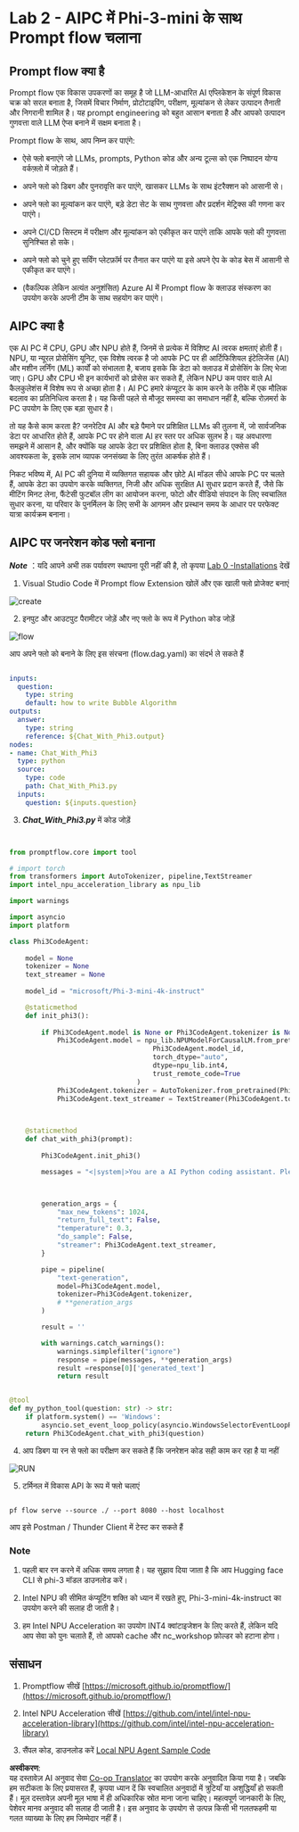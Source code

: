 <!--
CO_OP_TRANSLATOR_METADATA:
{
  "original_hash": "bc29f7fe7fc16bed6932733eac8c81b8",
  "translation_date": "2025-07-17T03:56:11+00:00",
  "source_file": "md/02.Application/02.Code/Phi3/VSCodeExt/HOL/AIPC/02.PromptflowWithNPU.md",
  "language_code": "hi"
}
-->
# **Lab 2 - AIPC में Phi-3-mini के साथ Prompt flow चलाना**

## **Prompt flow क्या है**

Prompt flow एक विकास उपकरणों का समूह है जो LLM-आधारित AI एप्लिकेशन के संपूर्ण विकास चक्र को सरल बनाता है, जिसमें विचार निर्माण, प्रोटोटाइपिंग, परीक्षण, मूल्यांकन से लेकर उत्पादन तैनाती और निगरानी शामिल है। यह prompt engineering को बहुत आसान बनाता है और आपको उत्पादन गुणवत्ता वाले LLM ऐप्स बनाने में सक्षम बनाता है।

Prompt flow के साथ, आप निम्न कर पाएंगे:

- ऐसे फ्लो बनाएंगे जो LLMs, prompts, Python कोड और अन्य टूल्स को एक निष्पादन योग्य वर्कफ़्लो में जोड़ते हैं।

- अपने फ्लो को डिबग और पुनरावृत्ति कर पाएंगे, खासकर LLMs के साथ इंटरैक्शन को आसानी से।

- अपने फ्लो का मूल्यांकन कर पाएंगे, बड़े डेटा सेट के साथ गुणवत्ता और प्रदर्शन मेट्रिक्स की गणना कर पाएंगे।

- अपने CI/CD सिस्टम में परीक्षण और मूल्यांकन को एकीकृत कर पाएंगे ताकि आपके फ्लो की गुणवत्ता सुनिश्चित हो सके।

- अपने फ्लो को चुने हुए सर्विंग प्लेटफ़ॉर्म पर तैनात कर पाएंगे या इसे अपने ऐप के कोड बेस में आसानी से एकीकृत कर पाएंगे।

- (वैकल्पिक लेकिन अत्यंत अनुशंसित) Azure AI में Prompt flow के क्लाउड संस्करण का उपयोग करके अपनी टीम के साथ सहयोग कर पाएंगे।

## **AIPC क्या है**

एक AI PC में CPU, GPU और NPU होते हैं, जिनमें से प्रत्येक में विशिष्ट AI त्वरक क्षमताएं होती हैं। NPU, या न्यूरल प्रोसेसिंग यूनिट, एक विशेष त्वरक है जो आपके PC पर ही आर्टिफिशियल इंटेलिजेंस (AI) और मशीन लर्निंग (ML) कार्यों को संभालता है, बजाय इसके कि डेटा को क्लाउड में प्रोसेसिंग के लिए भेजा जाए। GPU और CPU भी इन कार्यभारों को प्रोसेस कर सकते हैं, लेकिन NPU कम पावर वाले AI कैलकुलेशंस में विशेष रूप से अच्छा होता है। AI PC हमारे कंप्यूटर के काम करने के तरीके में एक मौलिक बदलाव का प्रतिनिधित्व करता है। यह किसी पहले से मौजूद समस्या का समाधान नहीं है, बल्कि रोज़मर्रा के PC उपयोग के लिए एक बड़ा सुधार है।

तो यह कैसे काम करता है? जनरेटिव AI और बड़े पैमाने पर प्रशिक्षित LLMs की तुलना में, जो सार्वजनिक डेटा पर आधारित होते हैं, आपके PC पर होने वाला AI हर स्तर पर अधिक सुलभ है। यह अवधारणा समझने में आसान है, और क्योंकि यह आपके डेटा पर प्रशिक्षित होता है, बिना क्लाउड एक्सेस की आवश्यकता के, इसके लाभ व्यापक जनसंख्या के लिए तुरंत आकर्षक होते हैं।

निकट भविष्य में, AI PC की दुनिया में व्यक्तिगत सहायक और छोटे AI मॉडल सीधे आपके PC पर चलते हैं, आपके डेटा का उपयोग करके व्यक्तिगत, निजी और अधिक सुरक्षित AI सुधार प्रदान करते हैं, जैसे कि मीटिंग मिनट लेना, फैंटेसी फुटबॉल लीग का आयोजन करना, फोटो और वीडियो संपादन के लिए स्वचालित सुधार करना, या परिवार के पुनर्मिलन के लिए सभी के आगमन और प्रस्थान समय के आधार पर परफेक्ट यात्रा कार्यक्रम बनाना।

## **AIPC पर जनरेशन कोड फ्लो बनाना**

***Note*** ：यदि आपने अभी तक पर्यावरण स्थापना पूरी नहीं की है, तो कृपया [Lab 0 -Installations](./01.Installations.md) देखें

1. Visual Studio Code में Prompt flow Extension खोलें और एक खाली फ्लो प्रोजेक्ट बनाएं

![create](../../../../../../../../../translated_images/pf_create.bde888dc83502eba082a058175bbf1eee6791219795393a386b06fd3043ec54d.hi.png)

2. इनपुट और आउटपुट पैरामीटर जोड़ें और नए फ्लो के रूप में Python कोड जोड़ें

![flow](../../../../../../../../../translated_images/pf_flow.520824c0969f2a94f17e947f86bdc4b4c6c88a2efa394fe3bcfb58c0dbc578a7.hi.png)

आप अपने फ्लो को बनाने के लिए इस संरचना (flow.dag.yaml) का संदर्भ ले सकते हैं

```yaml

inputs:
  question:
    type: string
    default: how to write Bubble Algorithm
outputs:
  answer:
    type: string
    reference: ${Chat_With_Phi3.output}
nodes:
- name: Chat_With_Phi3
  type: python
  source:
    type: code
    path: Chat_With_Phi3.py
  inputs:
    question: ${inputs.question}


```

3. ***Chat_With_Phi3.py*** में कोड जोड़ें

```python


from promptflow.core import tool

# import torch
from transformers import AutoTokenizer, pipeline,TextStreamer
import intel_npu_acceleration_library as npu_lib

import warnings

import asyncio
import platform

class Phi3CodeAgent:
    
    model = None
    tokenizer = None
    text_streamer = None
    
    model_id = "microsoft/Phi-3-mini-4k-instruct"

    @staticmethod
    def init_phi3():
        
        if Phi3CodeAgent.model is None or Phi3CodeAgent.tokenizer is None or Phi3CodeAgent.text_streamer is None:
            Phi3CodeAgent.model = npu_lib.NPUModelForCausalLM.from_pretrained(
                                    Phi3CodeAgent.model_id,
                                    torch_dtype="auto",
                                    dtype=npu_lib.int4,
                                    trust_remote_code=True
                                )
            Phi3CodeAgent.tokenizer = AutoTokenizer.from_pretrained(Phi3CodeAgent.model_id)
            Phi3CodeAgent.text_streamer = TextStreamer(Phi3CodeAgent.tokenizer, skip_prompt=True)

    

    @staticmethod
    def chat_with_phi3(prompt):
        
        Phi3CodeAgent.init_phi3()

        messages = "<|system|>You are a AI Python coding assistant. Please help me to generate code in Python.The answer only genertated Python code, but any comments and instructions do not need to be generated<|end|><|user|>" + prompt +"<|end|><|assistant|>"



        generation_args = {
            "max_new_tokens": 1024,
            "return_full_text": False,
            "temperature": 0.3,
            "do_sample": False,
            "streamer": Phi3CodeAgent.text_streamer,
        }

        pipe = pipeline(
            "text-generation",
            model=Phi3CodeAgent.model,
            tokenizer=Phi3CodeAgent.tokenizer,
            # **generation_args
        )

        result = ''

        with warnings.catch_warnings():
            warnings.simplefilter("ignore")
            response = pipe(messages, **generation_args)
            result =response[0]['generated_text']
            return result


@tool
def my_python_tool(question: str) -> str:
    if platform.system() == 'Windows':
        asyncio.set_event_loop_policy(asyncio.WindowsSelectorEventLoopPolicy())
    return Phi3CodeAgent.chat_with_phi3(question)


```

4. आप डिबग या रन से फ्लो का परीक्षण कर सकते हैं कि जनरेशन कोड सही काम कर रहा है या नहीं

![RUN](../../../../../../../../../translated_images/pf_run.4239e8a0b420a58284edf6ee1471c1697c345670313c8e7beac0edaee15b9a9d.hi.png)

5. टर्मिनल में विकास API के रूप में फ्लो चलाएं

```

pf flow serve --source ./ --port 8080 --host localhost   

```

आप इसे Postman / Thunder Client में टेस्ट कर सकते हैं

### **Note**

1. पहली बार रन करने में अधिक समय लगता है। यह सुझाव दिया जाता है कि आप Hugging face CLI से phi-3 मॉडल डाउनलोड करें।

2. Intel NPU की सीमित कंप्यूटिंग शक्ति को ध्यान में रखते हुए, Phi-3-mini-4k-instruct का उपयोग करने की सलाह दी जाती है।

3. हम Intel NPU Acceleration का उपयोग INT4 क्वांटाइजेशन के लिए करते हैं, लेकिन यदि आप सेवा को पुनः चलाते हैं, तो आपको cache और nc_workshop फ़ोल्डर को हटाना होगा।

## **संसाधन**

1. Promptflow सीखें [https://microsoft.github.io/promptflow/](https://microsoft.github.io/promptflow/)

2. Intel NPU Acceleration सीखें [https://github.com/intel/intel-npu-acceleration-library](https://github.com/intel/intel-npu-acceleration-library)

3. सैंपल कोड, डाउनलोड करें [Local NPU Agent Sample Code](../../../../../../../../../code/07.Lab/01/AIPC)

**अस्वीकरण**:  
यह दस्तावेज़ AI अनुवाद सेवा [Co-op Translator](https://github.com/Azure/co-op-translator) का उपयोग करके अनुवादित किया गया है। जबकि हम सटीकता के लिए प्रयासरत हैं, कृपया ध्यान दें कि स्वचालित अनुवादों में त्रुटियाँ या अशुद्धियाँ हो सकती हैं। मूल दस्तावेज़ अपनी मूल भाषा में ही अधिकारिक स्रोत माना जाना चाहिए। महत्वपूर्ण जानकारी के लिए, पेशेवर मानव अनुवाद की सलाह दी जाती है। इस अनुवाद के उपयोग से उत्पन्न किसी भी गलतफहमी या गलत व्याख्या के लिए हम जिम्मेदार नहीं हैं।